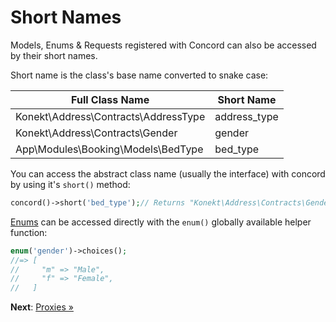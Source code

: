 # Short Names

Models, Enums & Requests registered with Concord can also be accessed by their short names.

Short name is the class's base name converted to snake case:

| Full Class Name                       | Short Name   |
|---------------------------------------|--------------|
| Konekt\Address\Contracts\AddressType  | address_type |
| Konekt\Address\Contracts\Gender       | gender       |
| App\Modules\Booking\Models\BedType    | bed_type     |

You can access the abstract class name (usually the interface) with concord by using it's `short()` method:

```php
concord()->short('bed_type');// Returns "Konekt\Address\Contracts\Gender"
```

[Enums](enums.md) can be accessed directly with the `enum()` globally available helper function:

```php
enum('gender')->choices();
//=> [
//     "m" => "Male",
//     "f" => "Female",
//   ]
```

**Next**: [Proxies &raquo;](proxies.md)
